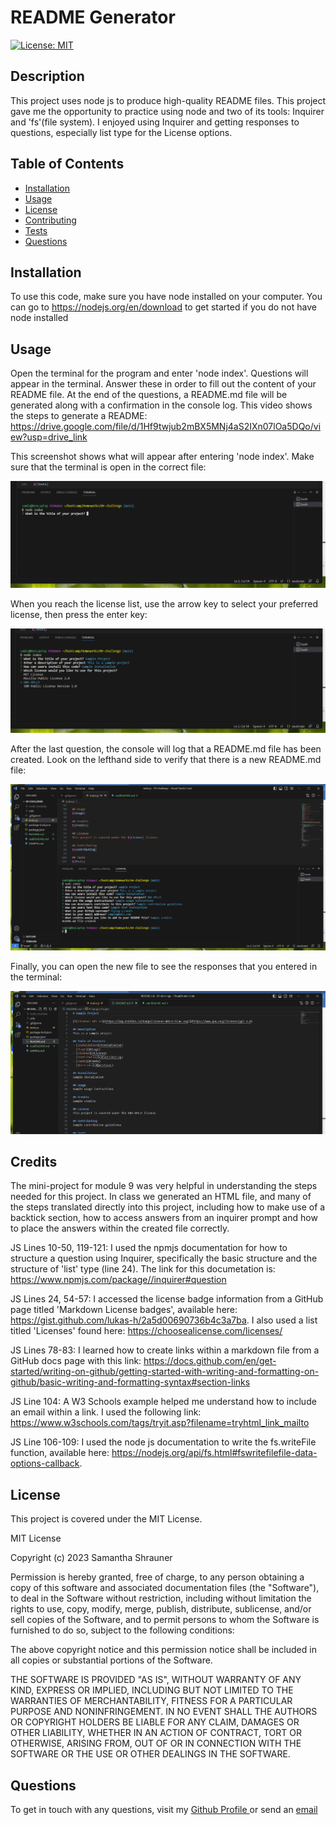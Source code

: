 # README Generator

[![License: MIT](https://img.shields.io/badge/License-MIT-yellow.svg)](https://opensource.org/licenses/MIT)
    
## Description
This project uses node js to produce high-quality README files. This project gave me the opportunity to practice using node and two of its tools: Inquirer and 'fs'(file system). I enjoyed using Inquirer and getting responses to questions, especially list type for the License options.
    
## Table of Contents
- [Installation](#Installation)
- [Usage](#Usage)
- [License](#License)
- [Contributing](#Contributing)
- [Tests](#Tests)
- [Questions](#Questions)
    
## Installation
To use this code, make sure you have node installed on your computer. You can go to https://nodejs.org/en/download to get started if you do not have node installed
    
## Usage
Open the terminal for the program and enter 'node index'. Questions will appear in the terminal. Answer these in order to fill out the content  of your README file. At the end of the questions, a README.md file will be generated along with a confirmation in the console log. This video shows the steps to generate a README: https://drive.google.com/file/d/1Hf9twjub2mBX5MNj4aS2IXn07lOa5DQo/view?usp=drive_link 

This screenshot shows what will appear after entering 'node index'. Make sure that the terminal is open in the correct file: 

<img src="./assets/images/first-step.png" alt="screenshot of node index">

When you reach the license list, use the arrow key to select your preferred license, then press the enter key:

<img src="./assets/images/license-list.png" alt="screenshot of license list">

After the last question, the console will log that a README.md file has been created. Look on the lefthand side to verify that there is a new README.md file:

<img src="./assets/images/readme-created.png" alt="screenshot of terminal and new file">

Finally, you can open the new file to see the responses that you entered in the terminal:

<img src="./assets/images/filled-readme.png" alt="screenshot of open README.md file">

## Credits
The mini-project for module 9 was very helpful in understanding the steps needed for this project. In class we generated an HTML file, and many of the steps translated directly into this project, including how to make use of a backtick section, how to access answers from an inquirer prompt and how to place the answers within the created file correctly. 

JS Lines 10-50, 119-121: I used the npmjs documentation for how to structure a question using Inquirer, specifically the basic structure and the structure of 'list' type (line 24). The link for this documetation is: https://www.npmjs.com/package//inquirer#question 

JS Lines 24, 54-57: I accessed the license badge information from a GitHub page titled 'Markdown License badges', available here: https://gist.github.com/lukas-h/2a5d00690736b4c3a7ba. I also used a list titled 'Licenses' found here: https://choosealicense.com/licenses/ 

JS Lines 78-83: I learned how to create links within a markdown file from a GitHub docs page with this link: https://docs.github.com/en/get-started/writing-on-github/getting-started-with-writing-and-formatting-on-github/basic-writing-and-formatting-syntax#section-links

JS Line 104: A W3 Schools example helped me understand how to include an email within a link. I used the following link: https://www.w3schools.com/tags/tryit.asp?filename=tryhtml_link_mailto

JS Line 106-109: I used the node js documentation to write the fs.writeFile function, available here: https://nodejs.org/api/fs.html#fswritefilefile-data-options-callback.
    
## License
This project is covered under the MIT License.

MIT License

Copyright (c) 2023 Samantha Shrauner

Permission is hereby granted, free of charge, to any person obtaining a copy
of this software and associated documentation files (the "Software"), to deal
in the Software without restriction, including without limitation the rights
to use, copy, modify, merge, publish, distribute, sublicense, and/or sell
copies of the Software, and to permit persons to whom the Software is
furnished to do so, subject to the following conditions:

The above copyright notice and this permission notice shall be included in all
copies or substantial portions of the Software.

THE SOFTWARE IS PROVIDED "AS IS", WITHOUT WARRANTY OF ANY KIND, EXPRESS OR
IMPLIED, INCLUDING BUT NOT LIMITED TO THE WARRANTIES OF MERCHANTABILITY,
FITNESS FOR A PARTICULAR PURPOSE AND NONINFRINGEMENT. IN NO EVENT SHALL THE
AUTHORS OR COPYRIGHT HOLDERS BE LIABLE FOR ANY CLAIM, DAMAGES OR OTHER
LIABILITY, WHETHER IN AN ACTION OF CONTRACT, TORT OR OTHERWISE, ARISING FROM,
OUT OF OR IN CONNECTION WITH THE SOFTWARE OR THE USE OR OTHER DEALINGS IN THE
SOFTWARE.

## Questions
To get in touch with any questions, visit my <a href="https://github.com/flying-s-ranch"> Github Profile </a> or send an <a href="mailto:samleashrauner@gmail.com">email</a>